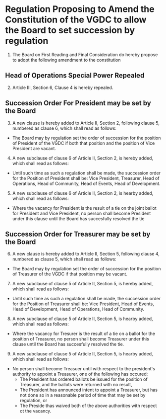 # Regulation Proposing to Amend the Constitution of the VGDC to allow the Board to set succession by regulation

1. The Board on First Reading and Final Consideration do hereby propose to adopt the following amendment to the constitution

## Head of Operations Special Power Repealed

2. Article III, Section 6, Clause 4 is hereby repealed.

## Succession Order For President may be set by the Board

3. A new clause is hereby added to Article II, Section 2, following clause 5, numbered as clause 6, which shall read as follows:
- The Board may by regulation set the order of succession for the position of President of the VGDC if both that position and the position of Vice President are vacant.
4. A new subclause of clause 6 of Article II, Section 2, is hereby added, which shall read as follows:
- Until such time as such a regulation shall be made, the succession order for the Position of President shall be: Vice President, Treasurer, Head of Operations, Head of Community, Head of Events, Head of Development.
5. A new subclause of clause 6 of Article II, Section 2, is hearby added, which shall read as follows:
- Where the vacancy for President is the result of a tie on the joint ballot for President and Vice President, no person shall become President under this clause until the Board has succesfully resolved the tie

## Succession Order for Treasurer may be set by the Board

6. A new clause is hereby added to Article II, Section 5, following clause 4, numbered as clause 5, which shall read as follows:
- The Board may by regulation set the order of succession for the position of Treasurer of the VGDC if that position may be vacant.
7. A new subclause of clause 5 of Article II, Section 5, is hereby added, which shall read as follows:
- Until such time as such a regulation shall be made, the succession order for the Position of Treasurer shall be: Vice President, Head of Events, Head of Development, Head of Operations, Head of Community. 
8. A new subclause of clause 5 of Article II, Section 5, is hearby added, which shall read as follows:
- Where the vacancy for Tresurer is the result of a tie on a ballot for the position of Treasurer, no person shall become Treasurer under this clause until the Board has succesfully resolved the tie.
9. A new subclause of clause 5 of Article II, Section 5, is hearby added, which shall read as follows:
- No person shall become Treasuer until with respect to the president's authority to appoint a Treasurer, one of the following has occured:
  - The President has ordered ballots be issued for the position of Treasurer, and the ballots were returned with no result,
  - The President has announced intent to appoint a Treasurer, but has not done so in a reasonable period of time that may be set by regulation, or
  - The Preside thas waived both of the above authorities with respect ot the vacancy.
